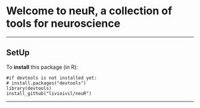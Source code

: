 
# Welcome to neuR, a collection of tools for neuroscience



* * *

## SetUp

To **install** this package (in R):

    #if devtools is not installed yet: 
    # install.packages("devtools") 
    library(devtools)
    install_github("livioivil/neuR")


* * *
